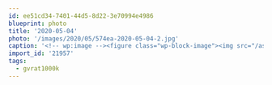 ```yaml
---
id: ee51cd34-7401-44d5-8d22-3e70994e4986
blueprint: photo
title: '2020-05-04'
photo: '/images/2020/05/574ea-2020-05-04-2.jpg'
caption: '<!-- wp:image --><figure class="wp-block-image"><img src="/assets/images/2020/05/43564-2020-05-04.jpg" /></figure><!-- /wp:image --><!-- wp:image --><figure class="wp-block-image"><img src="/assets/images/2020/05/9926a-2020-05-04-1.jpg" /></figure><!-- /wp:image --><!-- wp:image --><figure class="wp-block-image"><img src="/assets/images/2020/05/574ea-2020-05-04-2.jpg" /></figure><!-- /wp:image --><!-- wp:paragraph --><p>Weird, Memphis sure looks a lot like the Okanagan.  Banged out a quick 42.2 today for Day #2 of the Great Virtual Race Across Tennessee. Only 948km left to cover before Sept 1! #gvrat1000k</p><!-- /wp:paragraph -->'
import_id: '21957'
tags:
  - gvrat1000k
---
```


